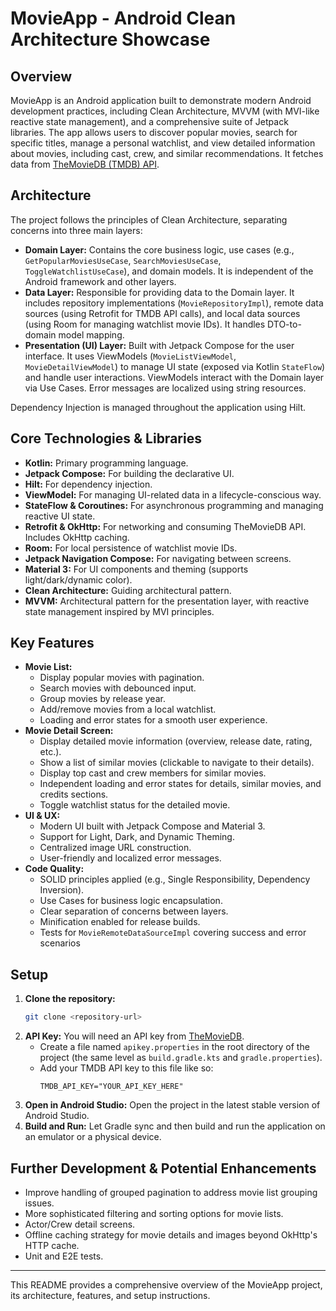 # MovieApp - Android Clean Architecture Showcase

## Overview

MovieApp is an Android application built to demonstrate modern Android development practices, including Clean Architecture, MVVM (with MVI-like reactive state management), and a comprehensive suite of Jetpack libraries. The app allows users to discover popular movies, search for specific titles, manage a personal watchlist, and view detailed information about movies, including cast, crew, and similar recommendations. It fetches data from [TheMovieDB (TMDB) API](https://www.themoviedb.org/documentation/api).

## Architecture

The project follows the principles of Clean Architecture, separating concerns into three main layers:

*   **Domain Layer:** Contains the core business logic, use cases (e.g., `GetPopularMoviesUseCase`, `SearchMoviesUseCase`, `ToggleWatchlistUseCase`), and domain models. It is independent of the Android framework and other layers.
*   **Data Layer:** Responsible for providing data to the Domain layer. It includes repository implementations (`MovieRepositoryImpl`), remote data sources (using Retrofit for TMDB API calls), and local data sources (using Room for managing watchlist movie IDs). It handles DTO-to-domain model mapping.
*   **Presentation (UI) Layer:** Built with Jetpack Compose for the user interface. It uses ViewModels (`MovieListViewModel`, `MovieDetailViewModel`) to manage UI state (exposed via Kotlin `StateFlow`) and handle user interactions. ViewModels interact with the Domain layer via Use Cases. Error messages are localized using string resources.

Dependency Injection is managed throughout the application using Hilt.

## Core Technologies & Libraries

*   **Kotlin:** Primary programming language.
*   **Jetpack Compose:** For building the declarative UI.
*   **Hilt:** For dependency injection.
*   **ViewModel:** For managing UI-related data in a lifecycle-conscious way.
*   **StateFlow & Coroutines:** For asynchronous programming and managing reactive UI state.
*   **Retrofit & OkHttp:** For networking and consuming TheMovieDB API. Includes OkHttp caching.
*   **Room:** For local persistence of watchlist movie IDs.
*   **Jetpack Navigation Compose:** For navigating between screens.
*   **Material 3:** For UI components and theming (supports light/dark/dynamic color).
*   **Clean Architecture:** Guiding architectural pattern.
*   **MVVM:** Architectural pattern for the presentation layer, with reactive state management inspired by MVI principles.

## Key Features

*   **Movie List:**
    *   Display popular movies with pagination.
    *   Search movies with debounced input.
    *   Group movies by release year.
    *   Add/remove movies from a local watchlist.
    *   Loading and error states for a smooth user experience.
*   **Movie Detail Screen:**
    *   Display detailed movie information (overview, release date, rating, etc.).
    *   Show a list of similar movies (clickable to navigate to their details).
    *   Display top cast and crew members for similar movies.
    *   Independent loading and error states for details, similar movies, and credits sections.
    *   Toggle watchlist status for the detailed movie.
*   **UI & UX:**
    *   Modern UI built with Jetpack Compose and Material 3.
    *   Support for Light, Dark, and Dynamic Theming.
    *   Centralized image URL construction.
    *   User-friendly and localized error messages.
*   **Code Quality:**
    *   SOLID principles applied (e.g., Single Responsibility, Dependency Inversion).
    *   Use Cases for business logic encapsulation.
    *   Clear separation of concerns between layers.
    *   Minification enabled for release builds.
    *   Tests for `MovieRemoteDataSourceImpl` covering success and error scenarios


## Setup

1.  **Clone the repository:**
    ```bash
    git clone <repository-url>
    ```
2.  **API Key:** You will need an API key from [TheMovieDB](https://www.themoviedb.org/settings/api).
    *   Create a file named `apikey.properties` in the root directory of the project (the same level as `build.gradle.kts` and `gradle.properties`).
    *   Add your TMDB API key to this file like so:
        ```properties
        TMDB_API_KEY="YOUR_API_KEY_HERE"
        ```
3.  **Open in Android Studio:** Open the project in the latest stable version of Android Studio.
4.  **Build and Run:** Let Gradle sync and then build and run the application on an emulator or a physical device.

## Further Development & Potential Enhancements
*   Improve handling of grouped pagination to address movie list grouping issues.
*   More sophisticated filtering and sorting options for movie lists.
*   Actor/Crew detail screens.
*   Offline caching strategy for movie details and images beyond OkHttp's HTTP cache.
*   Unit and E2E tests.

---

This README provides a comprehensive overview of the MovieApp project, its architecture, features, and setup instructions. 